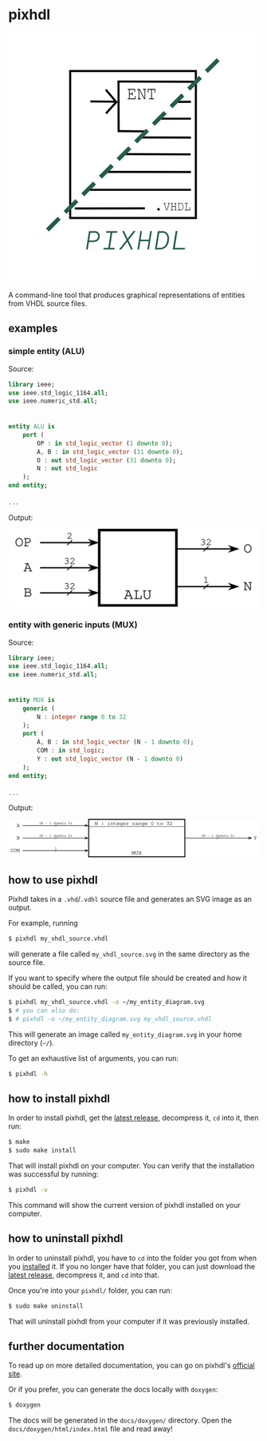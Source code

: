 # pixhdl

<img src="https://github.com/kokkonisd/pixhdl/blob/master/pixhdl.png" width="500">

A command-line tool that produces graphical representations of entities from VHDL source files.

## examples

### simple entity (ALU)

Source:

```vhdl
library ieee;
use ieee.std_logic_1164.all;
use ieee.numeric_std.all;


entity ALU is
    port (
        OP : in std_logic_vector (1 downto 0);
        A, B : in std_logic_vector (31 downto 0);
        O : out std_logic_vector (31 downto 0);
        N : out std_logic
    );
end entity;

...
```

Output:

![ALU SVG output](ALU_diagram.svg)

### entity with generic inputs (MUX)

Source:

```vhdl
library ieee;
use ieee.std_logic_1164.all;
use ieee.numeric_std.all;


entity MUX is
    generic (
        N : integer range 0 to 32
    );
    port (
        A, B : in std_logic_vector (N - 1 downto 0);
        COM : in std_logic;
        Y : out std_logic_vector (N - 1 downto 0)
    );
end entity;

...
```

Output:

![MUX SVG output](MUX_diagram.svg)


## how to use pixhdl

Pixhdl takes in a `.vhd`/`.vdhl` source file and generates an SVG image as an output.

For example, running

```bash
$ pixhdl my_vhdl_source.vhdl
```

will generate a file called `my_vhdl_source.svg` in the same directory as the source file.

If you want to specify where the output file should be created and how it should be called, you can run:

```bash
$ pixhdl my_vhdl_source.vhdl -o ~/my_entity_diagram.svg
$ # you can also do:
$ # pixhdl -o ~/my_entity_diagram.svg my_vhdl_source.vhdl
```

This will generate an image called `my_entity_diagram.svg` in your home directory (`~/`).

To get an exhaustive list of arguments, you can run:

```bash
$ pixhdl -h
```


## how to install pixhdl

In order to install pixhdl, get the [latest release](https://github.com/kokkonisd/pixhdl/releases/latest), decompress it, `cd` into it, then run:

```bash
$ make
$ sudo make install
```

That will install pixhdl on your computer. You can verify that the installation was successful by running:

```bash
$ pixhdl -v
```

This command will show the current version of pixhdl installed on your computer.

## how to uninstall pixhdl

In order to uninstall pixhdl, you have to `cd` into the folder you got from when you [installed](#how-to-install-pixhdl) it. If you no longer have that folder, you can just download the [latest release](https://github.com/kokkonisd/pixhdl/releases/latest), decompress it, and `cd` into that.

Once you're into your `pixhdl/` folder, you can run:

```bash
$ sudo make uninstall
```

That will uninstall pixhdl from your computer if it was previously installed.


## further documentation

To read up on more detailed documentation, you can go on pixhdl's [official site](https://kokkonisd.github.io/pixhdl/).

Or if you prefer, you can generate the docs locally with `doxygen`:

```bash
$ doxygen
```

The docs will be generated in the `docs/doxygen/` directory. Open the `docs/doxygen/html/index.html` file and read away!
